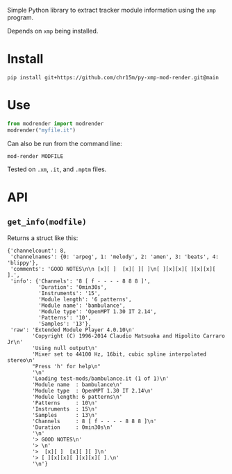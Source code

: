 Simple Python library to extract tracker module information using the `xmp` program.

Depends on `xmp` being installed.

# Install

```
pip install git+https://github.com/chr15m/py-xmp-mod-render.git@main
```

# Use

```python
from modrender import modrender
modrender("myfile.it")
```

Can also be run from the command line:

`mod-render MODFILE`

Tested on `.xm`, `.it`, and `.mptm` files.

# API

## `get_info(modfile)`

Returns a struct like this:

```
{'channelcount': 8,
 'channelnames': {0: 'arpeg', 1: 'melody', 2: 'amen', 3: 'beats', 4: 'blippy'},
 'comments': 'GOOD NOTES\n\n [x][ ]  [x][ ][ ]\n[ ][x][x][ ][x][x][ ].',
 'info': {'Channels': '8 [ f - - - - 8 8 8 ]',
          'Duration': '0min30s',
          'Instruments': '15',
          'Module length': '6 patterns',
          'Module name': 'bambulance',
          'Module type': 'OpenMPT 1.30 IT 2.14',
          'Patterns': '10',
          'Samples': '13'},
 'raw': 'Extended Module Player 4.0.10\n'
        'Copyright (C) 1996-2014 Claudio Matsuoka and Hipolito Carraro Jr\n'
        'Using null output\n'
        'Mixer set to 44100 Hz, 16bit, cubic spline interpolated stereo\n'
        "Press 'h' for help\n"
        '\n'
        'Loading test-mods/bambulance.it (1 of 1)\n'
        'Module name  : bambulance\n'
        'Module type  : OpenMPT 1.30 IT 2.14\n'
        'Module length: 6 patterns\n'
        'Patterns     : 10\n'
        'Instruments  : 15\n'
        'Samples      : 13\n'
        'Channels     : 8 [ f - - - - 8 8 8 ]\n'
        'Duration     : 0min30s\n'
        '\n'
        '> GOOD NOTES\n'
        '> \n'
        '>  [x][ ]  [x][ ][ ]\n'
        '> [ ][x][x][ ][x][x][ ].\n'
        '\n'}
```
